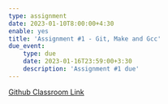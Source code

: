 ```yaml
---
type: assignment
date: 2023-01-10T8:00:00+4:30
enable: yes
title: 'Assignment #1 - Git, Make and Gcc'
due_event: 
    type: due
    date: 2023-01-16T23:59:00+3:30
    description: 'Assignment #1 due'
---
```


[Github Classroom Link](https://classroom.github.com/a/TPdxYura)
